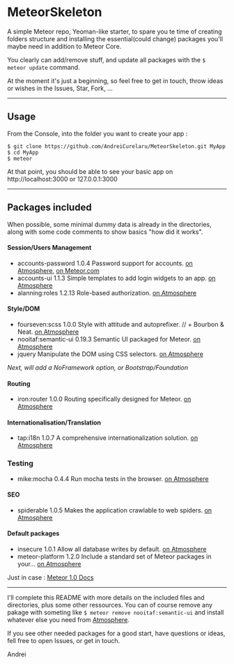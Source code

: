 MeteorSkeleton
================

A simple Meteor repo, Yeoman-like starter, to spare you te time of creating folders structure and installing the essential(could change) packages you'll maybe need in addition to Meteor Core.

You clearly can add/remove stuff, and update all packages with the `$ meteor update` command.

At the moment it's just a beginning, so feel free to get in touch, throw ideas or wishes in the Issues, Star, Fork, ...

---

## Usage

From the Console, into the folder you want to create your app :
```
$ git clone https://github.com/AndreiCurelaru/MeteorSkeleton.git MyApp
$ cd MyApp
$ meteor 
```
At that point, you should be able to see your basic app on http://localhost:3000 or 127.0.0.1:3000

---

## Packages included
When possible, some minimal dummy data is already in the directories, along with some code comments to show basics "how did it works".

#### Session/Users Management
* accounts-password    1.0.4  Password support for accounts. 
[on Atmosphere](https://atmospherejs.com/meteor/accounts-password), [on Meteor.com](https://www.meteor.com/accounts)
* accounts-ui          1.1.3  Simple templates to add login widgets to an app. 
[on Atmosphere](https://atmospherejs.com/meteor/accounts-ui)
* alanning:roles       1.2.13  Role-based authorization. 
[on Atmosphere](https://atmospherejs.com/alanning/roles)

#### Style/DOM
* fourseven:scss       1.0.0  Style with attitude and autoprefixer. // + Bourbon & Neat. 
[on Atmosphere](https://atmospherejs.com/fourseven/scss)
* nooitaf:semantic-ui  0.19.3  Semantic UI packaged for Meteor. 
[on Atmosphere](https://atmospherejs.com/nooitaf/semantic-ui)
* jquery               Manipulate the DOM using CSS selectors. 
[on Atmosphere](https://atmospherejs.com/meteor/jquery)

_Next, will add a NoFramework option, or Bootstrap/Foundation_

#### Routing
* iron:router          1.0.0  Routing specifically designed for Meteor. 
[on Atmosphere](https://atmospherejs.com/iron/router)

#### Internationalisation/Translation
* tap:i18n 1.0.7  A comprehensive internationalization solution. 
[on Atmosphere](https://atmospherejs.com/tap/i18n)

### Testing
* mike:mocha           0.4.4  Run mocha tests in the browser. 
[on Atmosphere](https://atmospherejs.com/mike/mocha)


#### SEO
* spiderable           1.0.5  Makes the application crawlable to web spiders. 
[on Atmosphere](https://atmospherejs.com/meteor/spiderable)

#### Default packages
* insecure             1.0.1  Allow all database writes by default. 
[on Atmosphere](https://atmospherejs.com/meteor/insecure)
* meteor-platform      1.2.0  Include a standard set of Meteor packages in your... 
[on Atmosphere](https://atmospherejs.com/meteor/meteor-platform)

Just in case : [Meteor 1.0 Docs](https://docs.meteor.com/#/full/)

---

I'll complete this README with more details on the included files and directories, plus some other ressources. You can of course remove any pakage with someting like `$ meteor remove nooitaf:semantic-ui` and install whatever else you need from [Atmosphere](https://atmospherejs.com/).

If you see other needed packages for a good start, have questions or ideas, fell free to open Issues, or get in touch.

Andrei
